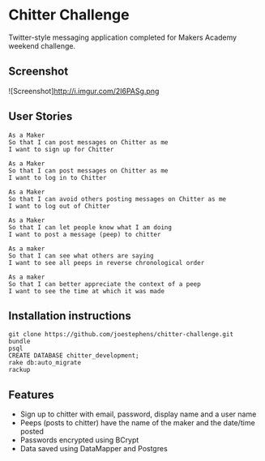 Chitter Challenge
=================

Twitter-style messaging application completed for Makers Academy weekend challenge.

Screenshot
-------
![Screenshot]http://i.imgur.com/2I6PASg.png

User Stories
-------

```
As a Maker
So that I can post messages on Chitter as me
I want to sign up for Chitter

As a Maker
So that I can post messages on Chitter as me
I want to log in to Chitter

As a Maker
So that I can avoid others posting messages on Chitter as me
I want to log out of Chitter

As a Maker
So that I can let people know what I am doing  
I want to post a message (peep) to chitter

As a maker
So that I can see what others are saying  
I want to see all peeps in reverse chronological order

As a maker
So that I can better appreciate the context of a peep
I want to see the time at which it was made
```

Installation instructions
------
```
git clone https://github.com/joestephens/chitter-challenge.git
bundle
psql
CREATE DATABASE chitter_development;
rake db:auto_migrate
rackup
```

Features
------

* Sign up to chitter with email, password, display name and a user name
* Peeps (posts to chitter) have the name of the maker and the date/time posted
* Passwords encrypted using BCrypt
* Data saved using DataMapper and Postgres
